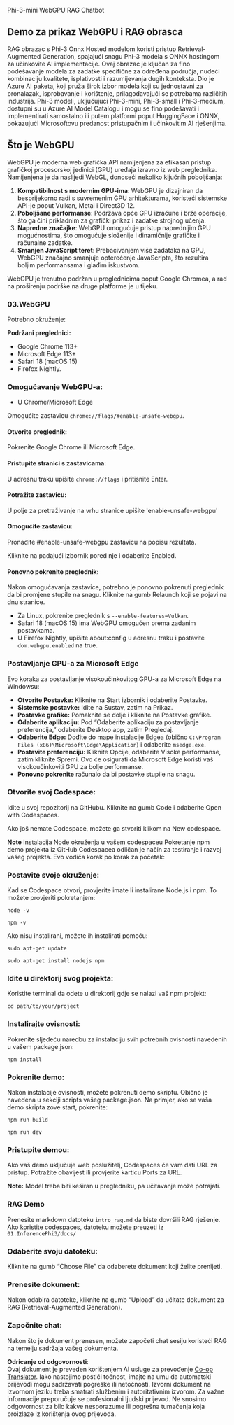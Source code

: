 <!--
CO_OP_TRANSLATOR_METADATA:
{
  "original_hash": "4aac6b8a5dcbbe9a32b47be30340cac2",
  "translation_date": "2025-07-16T17:22:21+00:00",
  "source_file": "code/08.RAG/rag_webgpu_chat/README.md",
  "language_code": "hr"
}
-->
Phi-3-mini WebGPU RAG Chatbot

## Demo za prikaz WebGPU i RAG obrasca
RAG obrazac s Phi-3 Onnx Hosted modelom koristi pristup Retrieval-Augmented Generation, spajajući snagu Phi-3 modela s ONNX hostingom za učinkovite AI implementacije. Ovaj obrazac je ključan za fino podešavanje modela za zadatke specifične za određena područja, nudeći kombinaciju kvalitete, isplativosti i razumijevanja dugih konteksta. Dio je Azure AI paketa, koji pruža širok izbor modela koji su jednostavni za pronalazak, isprobavanje i korištenje, prilagođavajući se potrebama različitih industrija. Phi-3 modeli, uključujući Phi-3-mini, Phi-3-small i Phi-3-medium, dostupni su u Azure AI Model Catalogu i mogu se fino podešavati i implementirati samostalno ili putem platformi poput HuggingFace i ONNX, pokazujući Microsoftovu predanost pristupačnim i učinkovitim AI rješenjima.

## Što je WebGPU
WebGPU je moderna web grafička API namijenjena za efikasan pristup grafičkoj procesorskoj jedinici (GPU) uređaja izravno iz web preglednika. Namijenjena je da naslijedi WebGL, donoseći nekoliko ključnih poboljšanja:

1. **Kompatibilnost s modernim GPU-ima**: WebGPU je dizajniran da besprijekorno radi s suvremenim GPU arhitekturama, koristeći sistemske API-je poput Vulkan, Metal i Direct3D 12.
2. **Poboljšane performanse**: Podržava opće GPU izračune i brže operacije, što ga čini prikladnim za grafički prikaz i zadatke strojnog učenja.
3. **Napredne značajke**: WebGPU omogućuje pristup naprednijim GPU mogućnostima, što omogućuje složenije i dinamičnije grafičke i računalne zadatke.
4. **Smanjen JavaScript teret**: Prebacivanjem više zadataka na GPU, WebGPU značajno smanjuje opterećenje JavaScripta, što rezultira boljim performansama i glađim iskustvom.

WebGPU je trenutno podržan u preglednicima poput Google Chromea, a rad na proširenju podrške na druge platforme je u tijeku.

### 03.WebGPU
Potrebno okruženje:

**Podržani preglednici:** 
- Google Chrome 113+
- Microsoft Edge 113+
- Safari 18 (macOS 15)
- Firefox Nightly.

### Omogućavanje WebGPU-a:

- U Chrome/Microsoft Edge 

Omogućite zastavicu `chrome://flags/#enable-unsafe-webgpu`.

#### Otvorite preglednik:
Pokrenite Google Chrome ili Microsoft Edge.

#### Pristupite stranici s zastavicama:
U adresnu traku upišite `chrome://flags` i pritisnite Enter.

#### Potražite zastavicu:
U polje za pretraživanje na vrhu stranice upišite 'enable-unsafe-webgpu'

#### Omogućite zastavicu:
Pronađite #enable-unsafe-webgpu zastavicu na popisu rezultata.

Kliknite na padajući izbornik pored nje i odaberite Enabled.

#### Ponovno pokrenite preglednik:

Nakon omogućavanja zastavice, potrebno je ponovno pokrenuti preglednik da bi promjene stupile na snagu. Kliknite na gumb Relaunch koji se pojavi na dnu stranice.

- Za Linux, pokrenite preglednik s `--enable-features=Vulkan`.
- Safari 18 (macOS 15) ima WebGPU omogućen prema zadanim postavkama.
- U Firefox Nightly, upišite about:config u adresnu traku i postavite `dom.webgpu.enabled` na true.

### Postavljanje GPU-a za Microsoft Edge

Evo koraka za postavljanje visokoučinkovitog GPU-a za Microsoft Edge na Windowsu:

- **Otvorite Postavke:** Kliknite na Start izbornik i odaberite Postavke.
- **Sistemske postavke:** Idite na Sustav, zatim na Prikaz.
- **Postavke grafike:** Pomaknite se dolje i kliknite na Postavke grafike.
- **Odaberite aplikaciju:** Pod “Odaberite aplikaciju za postavljanje preferencija,” odaberite Desktop app, zatim Pregledaj.
- **Odaberite Edge:** Dođite do mape instalacije Edgea (obično `C:\Program Files (x86)\Microsoft\Edge\Application`) i odaberite `msedge.exe`.
- **Postavite preferenciju:** Kliknite Opcije, odaberite Visoke performanse, zatim kliknite Spremi.
Ovo će osigurati da Microsoft Edge koristi vaš visokoučinkoviti GPU za bolje performanse.
- **Ponovno pokrenite** računalo da bi postavke stupile na snagu.

### Otvorite svoj Codespace:
Idite u svoj repozitorij na GitHubu.
Kliknite na gumb Code i odaberite Open with Codespaces.

Ako još nemate Codespace, možete ga stvoriti klikom na New codespace.

**Note** Instalacija Node okruženja u vašem codespaceu
Pokretanje npm demo projekta iz GitHub Codespacea odličan je način za testiranje i razvoj vašeg projekta. Evo vodiča korak po korak za početak:

### Postavite svoje okruženje:
Kad se Codespace otvori, provjerite imate li instalirane Node.js i npm. To možete provjeriti pokretanjem:
```
node -v
```
```
npm -v
```

Ako nisu instalirani, možete ih instalirati pomoću:
```
sudo apt-get update
```
```
sudo apt-get install nodejs npm
```

### Idite u direktorij svog projekta:
Koristite terminal da odete u direktorij gdje se nalazi vaš npm projekt:
```
cd path/to/your/project
```

### Instalirajte ovisnosti:
Pokrenite sljedeću naredbu za instalaciju svih potrebnih ovisnosti navedenih u vašem package.json:

```
npm install
```

### Pokrenite demo:
Nakon instalacije ovisnosti, možete pokrenuti demo skriptu. Obično je navedena u sekciji scripts vašeg package.json. Na primjer, ako se vaša demo skripta zove start, pokrenite:

```
npm run build
```
```
npm run dev
```

### Pristupite demou:
Ako vaš demo uključuje web poslužitelj, Codespaces će vam dati URL za pristup. Potražite obavijest ili provjerite karticu Ports za URL.

**Note:** Model treba biti keširan u pregledniku, pa učitavanje može potrajati.

### RAG Demo
Prenesite markdown datoteku `intro_rag.md` da biste dovršili RAG rješenje. Ako koristite codespaces, datoteku možete preuzeti iz `01.InferencePhi3/docs/`

### Odaberite svoju datoteku:
Kliknite na gumb “Choose File” da odaberete dokument koji želite prenijeti.

### Prenesite dokument:
Nakon odabira datoteke, kliknite na gumb “Upload” da učitate dokument za RAG (Retrieval-Augmented Generation).

### Započnite chat:
Nakon što je dokument prenesen, možete započeti chat sesiju koristeći RAG na temelju sadržaja vašeg dokumenta.

**Odricanje od odgovornosti**:  
Ovaj dokument je preveden korištenjem AI usluge za prevođenje [Co-op Translator](https://github.com/Azure/co-op-translator). Iako nastojimo postići točnost, imajte na umu da automatski prijevodi mogu sadržavati pogreške ili netočnosti. Izvorni dokument na izvornom jeziku treba smatrati službenim i autoritativnim izvorom. Za važne informacije preporučuje se profesionalni ljudski prijevod. Ne snosimo odgovornost za bilo kakve nesporazume ili pogrešna tumačenja koja proizlaze iz korištenja ovog prijevoda.